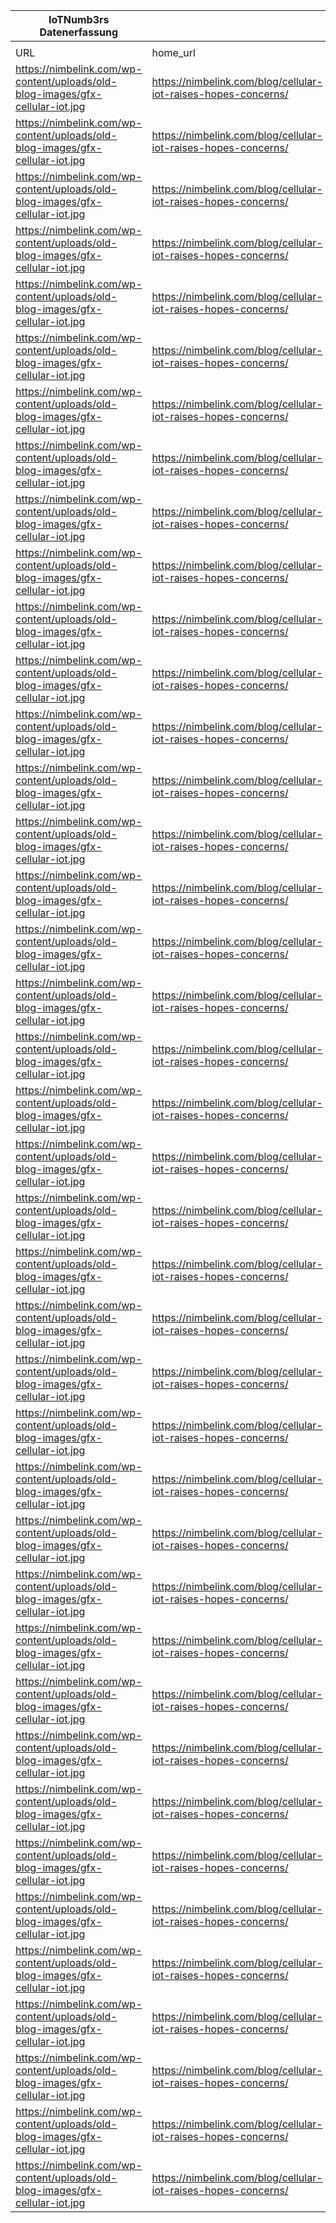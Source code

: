 |IoTNumb3rs Datenerfassung|||||||||||
| ---- | ---- | ---- | ---- | ---- | ---- | ---- | ---- | ---- | ---- | ---- |
||||||||||||
|URL|home_url|filename|device_class|device_count|market_class|market_volume|prognosis_year|publication_year|authorship_class|Dropbox folder|
|https://nimbelink.com/wp-content/uploads/old-blog-images/gfx-cellular-iot.jpg|https://nimbelink.com/blog/cellular-iot-raises-hopes-concerns/|file10_gfx-cellular-iot.jpg|||Industrial|100000000|2018|2016|journalist|Pattoho/20181122-1800|
|https://nimbelink.com/wp-content/uploads/old-blog-images/gfx-cellular-iot.jpg|https://nimbelink.com/blog/cellular-iot-raises-hopes-concerns/|file10_gfx-cellular-iot.jpg|||Industrial|200000000|2019|||Pattoho/20181122-1800|
|https://nimbelink.com/wp-content/uploads/old-blog-images/gfx-cellular-iot.jpg|https://nimbelink.com/blog/cellular-iot-raises-hopes-concerns/|file10_gfx-cellular-iot.jpg|||Industrial|400000000|2020|||Pattoho/20181122-1800|
|https://nimbelink.com/wp-content/uploads/old-blog-images/gfx-cellular-iot.jpg|https://nimbelink.com/blog/cellular-iot-raises-hopes-concerns/|file10_gfx-cellular-iot.jpg|||Industrial|700000000|2021|||Pattoho/20181122-1800|
|https://nimbelink.com/wp-content/uploads/old-blog-images/gfx-cellular-iot.jpg|https://nimbelink.com/blog/cellular-iot-raises-hopes-concerns/|file10_gfx-cellular-iot.jpg|||Industrial|1000000000|2022|||Pattoho/20181122-1800|
|https://nimbelink.com/wp-content/uploads/old-blog-images/gfx-cellular-iot.jpg|https://nimbelink.com/blog/cellular-iot-raises-hopes-concerns/|file10_gfx-cellular-iot.jpg|||Smart Cities|200000000|2018|||Pattoho/20181122-1800|
|https://nimbelink.com/wp-content/uploads/old-blog-images/gfx-cellular-iot.jpg|https://nimbelink.com/blog/cellular-iot-raises-hopes-concerns/|file10_gfx-cellular-iot.jpg|||Smart Cities|400000000|2019|||Pattoho/20181122-1800|
|https://nimbelink.com/wp-content/uploads/old-blog-images/gfx-cellular-iot.jpg|https://nimbelink.com/blog/cellular-iot-raises-hopes-concerns/|file10_gfx-cellular-iot.jpg|||Smart Cities|700000000|2020|||Pattoho/20181122-1800|
|https://nimbelink.com/wp-content/uploads/old-blog-images/gfx-cellular-iot.jpg|https://nimbelink.com/blog/cellular-iot-raises-hopes-concerns/|file10_gfx-cellular-iot.jpg|||Smart Cities|1000000000|2021|||Pattoho/20181122-1800|
|https://nimbelink.com/wp-content/uploads/old-blog-images/gfx-cellular-iot.jpg|https://nimbelink.com/blog/cellular-iot-raises-hopes-concerns/|file10_gfx-cellular-iot.jpg|||Smart Cities|1700000000|2022|||Pattoho/20181122-1800|
|https://nimbelink.com/wp-content/uploads/old-blog-images/gfx-cellular-iot.jpg|https://nimbelink.com/blog/cellular-iot-raises-hopes-concerns/|file10_gfx-cellular-iot.jpg|||Logistics|300000000|2018|||Pattoho/20181122-1800|
|https://nimbelink.com/wp-content/uploads/old-blog-images/gfx-cellular-iot.jpg|https://nimbelink.com/blog/cellular-iot-raises-hopes-concerns/|file10_gfx-cellular-iot.jpg|||Logistics|500000000|2019|||Pattoho/20181122-1800|
|https://nimbelink.com/wp-content/uploads/old-blog-images/gfx-cellular-iot.jpg|https://nimbelink.com/blog/cellular-iot-raises-hopes-concerns/|file10_gfx-cellular-iot.jpg|||Logistics|900000000|2020|||Pattoho/20181122-1800|
|https://nimbelink.com/wp-content/uploads/old-blog-images/gfx-cellular-iot.jpg|https://nimbelink.com/blog/cellular-iot-raises-hopes-concerns/|file10_gfx-cellular-iot.jpg|||Logistics|1400000000|2021|||Pattoho/20181122-1800|
|https://nimbelink.com/wp-content/uploads/old-blog-images/gfx-cellular-iot.jpg|https://nimbelink.com/blog/cellular-iot-raises-hopes-concerns/|file10_gfx-cellular-iot.jpg|||Logistics|2000000000|2022|||Pattoho/20181122-1800|
|https://nimbelink.com/wp-content/uploads/old-blog-images/gfx-cellular-iot.jpg|https://nimbelink.com/blog/cellular-iot-raises-hopes-concerns/|file10_gfx-cellular-iot.jpg|||Environment|450000000|2018|||Pattoho/20181122-1800|
|https://nimbelink.com/wp-content/uploads/old-blog-images/gfx-cellular-iot.jpg|https://nimbelink.com/blog/cellular-iot-raises-hopes-concerns/|file10_gfx-cellular-iot.jpg|||Environment|800000000|2019|||Pattoho/20181122-1800|
|https://nimbelink.com/wp-content/uploads/old-blog-images/gfx-cellular-iot.jpg|https://nimbelink.com/blog/cellular-iot-raises-hopes-concerns/|file10_gfx-cellular-iot.jpg|||Environment|1200000000|2020|||Pattoho/20181122-1800|
|https://nimbelink.com/wp-content/uploads/old-blog-images/gfx-cellular-iot.jpg|https://nimbelink.com/blog/cellular-iot-raises-hopes-concerns/|file10_gfx-cellular-iot.jpg|||Environment|1900000000|2021|||Pattoho/20181122-1800|
|https://nimbelink.com/wp-content/uploads/old-blog-images/gfx-cellular-iot.jpg|https://nimbelink.com/blog/cellular-iot-raises-hopes-concerns/|file10_gfx-cellular-iot.jpg|||Environment|2700000000|2022|||Pattoho/20181122-1800|
|https://nimbelink.com/wp-content/uploads/old-blog-images/gfx-cellular-iot.jpg|https://nimbelink.com/blog/cellular-iot-raises-hopes-concerns/|file10_gfx-cellular-iot.jpg|||Utilities|800000000|2018|||Pattoho/20181122-1800|
|https://nimbelink.com/wp-content/uploads/old-blog-images/gfx-cellular-iot.jpg|https://nimbelink.com/blog/cellular-iot-raises-hopes-concerns/|file10_gfx-cellular-iot.jpg|||Utilities|1200000000|2019|||Pattoho/20181122-1800|
|https://nimbelink.com/wp-content/uploads/old-blog-images/gfx-cellular-iot.jpg|https://nimbelink.com/blog/cellular-iot-raises-hopes-concerns/|file10_gfx-cellular-iot.jpg|||Utilities|1500000000|2020|||Pattoho/20181122-1800|
|https://nimbelink.com/wp-content/uploads/old-blog-images/gfx-cellular-iot.jpg|https://nimbelink.com/blog/cellular-iot-raises-hopes-concerns/|file10_gfx-cellular-iot.jpg|||Utilities|2350000000|2021|||Pattoho/20181122-1800|
|https://nimbelink.com/wp-content/uploads/old-blog-images/gfx-cellular-iot.jpg|https://nimbelink.com/blog/cellular-iot-raises-hopes-concerns/|file10_gfx-cellular-iot.jpg|||Utilities|3200000000|2022|||Pattoho/20181122-1800|
|https://nimbelink.com/wp-content/uploads/old-blog-images/gfx-cellular-iot.jpg|https://nimbelink.com/blog/cellular-iot-raises-hopes-concerns/|file10_gfx-cellular-iot.jpg|||Consumer|100000000|2018|||Pattoho/20181122-1800|
|https://nimbelink.com/wp-content/uploads/old-blog-images/gfx-cellular-iot.jpg|https://nimbelink.com/blog/cellular-iot-raises-hopes-concerns/|file10_gfx-cellular-iot.jpg|||Consumer|400000000|2019|||Pattoho/20181122-1800|
|https://nimbelink.com/wp-content/uploads/old-blog-images/gfx-cellular-iot.jpg|https://nimbelink.com/blog/cellular-iot-raises-hopes-concerns/|file10_gfx-cellular-iot.jpg|||Consumer|800000000|2020|||Pattoho/20181122-1800|
|https://nimbelink.com/wp-content/uploads/old-blog-images/gfx-cellular-iot.jpg|https://nimbelink.com/blog/cellular-iot-raises-hopes-concerns/|file10_gfx-cellular-iot.jpg|||Consumer|1800000000|2021|||Pattoho/20181122-1800|
|https://nimbelink.com/wp-content/uploads/old-blog-images/gfx-cellular-iot.jpg|https://nimbelink.com/blog/cellular-iot-raises-hopes-concerns/|file10_gfx-cellular-iot.jpg|||Consumer|3250000000|2022|||Pattoho/20181122-1800|
|https://nimbelink.com/wp-content/uploads/old-blog-images/gfx-cellular-iot.jpg|https://nimbelink.com/blog/cellular-iot-raises-hopes-concerns/|file10_gfx-cellular-iot.jpg|||Agriculture|1400000000|2018|||Pattoho/20181122-1800|
|https://nimbelink.com/wp-content/uploads/old-blog-images/gfx-cellular-iot.jpg|https://nimbelink.com/blog/cellular-iot-raises-hopes-concerns/|file10_gfx-cellular-iot.jpg|||Agriculture|1750000000|2019|||Pattoho/20181122-1800|
|https://nimbelink.com/wp-content/uploads/old-blog-images/gfx-cellular-iot.jpg|https://nimbelink.com/blog/cellular-iot-raises-hopes-concerns/|file10_gfx-cellular-iot.jpg|||Agriculture|2200000000|2020|||Pattoho/20181122-1800|
|https://nimbelink.com/wp-content/uploads/old-blog-images/gfx-cellular-iot.jpg|https://nimbelink.com/blog/cellular-iot-raises-hopes-concerns/|file10_gfx-cellular-iot.jpg|||Agriculture|3000000000|2021|||Pattoho/20181122-1800|
|https://nimbelink.com/wp-content/uploads/old-blog-images/gfx-cellular-iot.jpg|https://nimbelink.com/blog/cellular-iot-raises-hopes-concerns/|file10_gfx-cellular-iot.jpg|||Agriculture|4000000000|2022|||Pattoho/20181122-1800|
|https://nimbelink.com/wp-content/uploads/old-blog-images/gfx-cellular-iot.jpg|https://nimbelink.com/blog/cellular-iot-raises-hopes-concerns/|file10_gfx-cellular-iot.jpg|||Smart Building|2150000000|2018|||Pattoho/20181122-1800|
|https://nimbelink.com/wp-content/uploads/old-blog-images/gfx-cellular-iot.jpg|https://nimbelink.com/blog/cellular-iot-raises-hopes-concerns/|file10_gfx-cellular-iot.jpg|||Smart Building|2500000000|2019|||Pattoho/20181122-1800|
|https://nimbelink.com/wp-content/uploads/old-blog-images/gfx-cellular-iot.jpg|https://nimbelink.com/blog/cellular-iot-raises-hopes-concerns/|file10_gfx-cellular-iot.jpg|||Smart Building|3100000000|2020|||Pattoho/20181122-1800|
|https://nimbelink.com/wp-content/uploads/old-blog-images/gfx-cellular-iot.jpg|https://nimbelink.com/blog/cellular-iot-raises-hopes-concerns/|file10_gfx-cellular-iot.jpg|||Smart Building|4000000000|2021|||Pattoho/20181122-1800|
|https://nimbelink.com/wp-content/uploads/old-blog-images/gfx-cellular-iot.jpg|https://nimbelink.com/blog/cellular-iot-raises-hopes-concerns/|file10_gfx-cellular-iot.jpg|||Smart Building|5400000000|2022|||Pattoho/20181122-1800|
